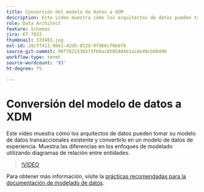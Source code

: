 ```yaml
---
title: Conversión del modelo de datos a XDM
description: Este vídeo muestra cómo los arquitectos de datos pueden tomar su modelo de datos transaccionales existente y convertirlo en un modelo de datos de experiencia. Muestra las diferencias en los enfoques de modelado utilizando diagramas de relación entre entidades.
role: Data Architect
feature: Schemas
jira: KT-7933
thumbnail: 333483.jpg
exl-id: 20cff411-99e1-42d5-852d-9fd66cf0e6f9
source-git-commit: 90f7621536573f60ac6585404b1ac0e49cb08496
workflow-type: tm+mt
source-wordcount: '93'
ht-degree: 7%

---
```


# Conversión del modelo de datos a XDM

Este vídeo muestra cómo los arquitectos de datos pueden tomar su modelo de datos transaccionales existente y convertirlo en un modelo de datos de experiencia. Muestra las diferencias en los enfoques de modelado utilizando diagramas de relación entre entidades.

>[!VIDEO](https://video.tv.adobe.com/v/333483?quality=12&learn=on)

Para obtener más información, visite la [prácticas recomendadas para la documentación de modelado de datos](https://experienceleague.adobe.com/docs/experience-platform/xdm/schema/best-practices.html?lang=es).
